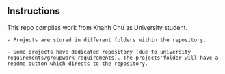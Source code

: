 ## Instructions

This repo compiles work from Khanh Chu as University student.

	- Projects are stored in different folders within the repository.
 
	- Some projects have dedicated repository (due to university requirements/groupwork requirements). The projects'folder will have a readme button which directs to the repository.
